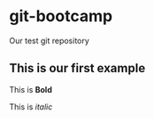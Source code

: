 # git-bootcamp
Our test git repository
## This is our first example
This is **Bold**

This is *italic*
